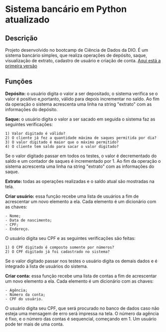 # Sistema bancário em Python atualizado

## Descrição
Projeto desenvolvido no bootcamp de Ciência de Dados da DIO. É um sistema bancário simples, que realiza operações de depósito, saque, visualização de extrato, cadastro de usuário e criação de conta. [Aqui está a primeira versão](https://github.com/mr-miguelrangel/sistema-bancario-DIO)

## Funções

**Depósito:** o usuário digita o valor a ser depositado, o sistema verifica se o valor é positivo e,portanto, válido para depois incrementar no saldo. Ao fim da operação o sistema acrescenta uma linha na string "extrato" com as informações do depósito.

**Saque:** o usuário digita o valor a ser sacado em seguida o sistema faz as seguintes verificações:

    1) Valor digitado é válido?
    2) O cliente já fez a quantidade máxima de saques permitida por dia?
    3) O valor digitado é maior que o máximo permitido?
    4) O cliente tem saldo para sacar o valor digitado?

Se o valor digitado passar em todos os testes, o valor é decrementado do saldo e um contador de saques é incrementado por 1. Ao fim da operação o sistema acrescenta uma linha na string "extrato" com as informações do saque.

**Extrato:** todas as operações realizadas e o saldo atual são mostradas na tela.

**Criar usuário:** essa função recebe uma lista de usuários a fim de acrescentar um novo elemento a ela. Cada elemento é um dicionário com as chaves:
    
    - Nome;
    - Data de nascimento;
    - CPF;
    - Endereço.

O usuário digita seu CPF e as seguintes verificações são feitas:

    1) O CPF digitado é composto somente por números?
    2) O CPF digitado já foi cadastrado no sistema?

Se o valor digitado passar nos testes o usuário digita os demais dados e é integrado à lista de usuários do sistema.

**Criar conta:** essa função recebe uma lista de contas a fim de acrescentar um novo elemento a ela. Cada elemento é um dicionário com as chaves:

    - Agência;
    - Número da conta;
    - CPF do usuário.

O usuário digita seu CPF, que será procurado no banco de dados caso não esteja uma mensagem de erro será impressa na tela. O número da agência é fixo, e o número das contas é sequencial, começando em 1. Um usuário pode ter mais de uma conta.